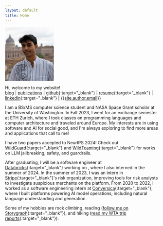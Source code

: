 ```yaml
---
layout: default
title: Home
---
```

<img src="/public/img/profile-picture.jpg" style="display: block; margin-top: auto; margin-left: 0rem; margin-right: auto; width: 10rem;" />

Hi, welcome to my website! \
[blog]({{absolute_url}}/blog) |
[publications]({{absolute_url}}/publications) |
[github](https://github.com/{{site.author.github}}){:target="_blank"} |
[resume]({{absolute_url}}/public/files/resume.pdf){:target="_blank"} |
[linkedin](https://linkedin.com/in/{{site.author.linkedin}}){:target="_blank"} |
[{{site.author.email}}](mailto:{{site.author.email}})

I am a BS/MS computer science student and NASA Space Grant scholar at the University of Washington.
In Fall 2023, I went for an exchange semester at ETH Zurich, where I took classes on programming languages and computer architecture and traveled around Europe.
My interests are in using software and AI for social good, and I'm always exploring to find more areas and applications that call to me!

I have two papers accepted to NeurIPS 2024! Check out [WildGuard](https://arxiv.org/abs/2406.18495){:target="_blank"} and [WildTeaming](https://arxiv.org/abs/2406.18510){:target="_blank"} for works on LLM jailbreaking, safety, and guardrails.

After graduating, I will be a software engineer at [Databricks](https://databricks.com){:target="_blank"} working on , where I also interned in the summer of 2024.
In the summer of 2023, I was an intern in [Stripe](https://stripe.com){:target="_blank"}'s risk organization, improving tools for risk analysts to investigate suspicious merchants on the platform.
From 2020 to 2022, I worked as a software engineering intern at [Conversica](https://conversica.com){:target="_blank"}, where I built platforms powering AI model operations, including natural language understanding and generation.

Some of my hobbies are rock climbing,
reading ([follow me on Storygraph](https://app.thestorygraph.com/profile/kavelrao){:target="_blank"}),
and hiking ([read my WTA trip reports](https://www.wta.org/@@backpacks/scrnm-kavellier){:target="_blank"}).
